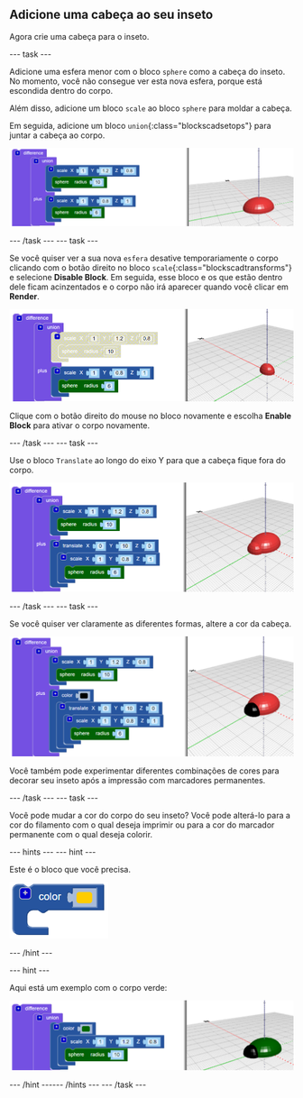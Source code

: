 ## Adicione uma cabeça ao seu inseto

Agora crie uma cabeça para o inseto.

--- task ---

Adicione uma esfera menor com o bloco `sphere` como a cabeça do inseto. No momento, você não consegue ver esta nova esfera, porque está escondida dentro do corpo.

Além disso, adicione um bloco `scale` ao bloco `sphere` para moldar a cabeça.

Em seguida, adicione um bloco `union`{:class="blockscadsetops"} para juntar a cabeça ao corpo.

![captura de tela](images/bug-head-hidden.png)

--- /task --- --- task ---

Se você quiser ver a sua nova `esfera` desative temporariamente o corpo clicando com o botão direito no bloco `scale`{:class="blockscadtransforms"} e selecione **Disable Block**. Em seguida, esse bloco e os que estão dentro dele ficam acinzentados e o corpo não irá aparecer quando você clicar em **Render**.

![captura de tela](images/bug-disable.png)

Clique com o botão direito do mouse no bloco novamente e escolha **Enable Block** para ativar o corpo novamente.

--- /task --- --- task ---

Use o bloco `Translate` ao longo do eixo Y para que a cabeça fique fora do corpo.

  ![captura de tela](images/bug-head.png)

--- /task --- --- task ---

Se você quiser ver claramente as diferentes formas, altere a cor da cabeça.

![captura de tela](images/bug-head-black.png)

Você também pode experimentar diferentes combinações de cores para decorar seu inseto após a impressão com marcadores permanentes.

--- /task --- --- task ---

Você pode mudar a cor do corpo do seu inseto? Você pode alterá-lo para a cor do filamento com o qual deseja imprimir ou para a cor do marcador permanente com o qual deseja colorir.

--- hints ---
 --- hint ---

Este é o bloco que você precisa.

![captura de tela](images/bug-colour-block.png)

--- /hint ---

--- hint ---

Aqui está um exemplo com o corpo verde:

![captura de tela](images/bug-body-colour.png)

--- /hint ------ /hints --- --- /task ---




  

